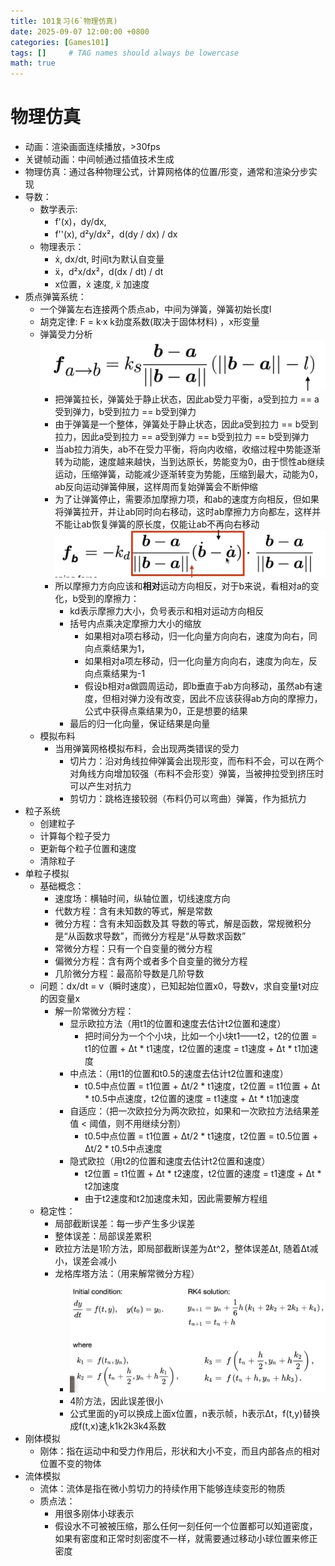 ```yaml
---
title: 101复习(6`物理仿真)
date: 2025-09-07 12:00:00 +0800
categories: [Games101]
tags: []     # TAG names should always be lowercase
math: true
---
```


# 物理仿真

* 动画：渲染画面连续播放，>30fps
* 关键帧动画：中间帧通过插值技术生成
* 物理仿真：通过各种物理公式，计算网格体的位置/形变，通常和渲染分步实现
* 导数：
  * 数学表示: 
    * f'(x)，dy/dx,
    * f''(x), d²y/dx²，d(dy / dx) / dx
  * 物理表示：
    * ẋ, dx/dt, 时间t为默认自变量
    * ẍ，d²x/dx²，d(dx / dt) / dt
    * x位置，ẋ 速度, ẍ 加速度
* 质点弹簧系统：
  * 一个弹簧左右连接两个质点ab，中间为弹簧，弹簧初始长度l
  * 胡克定律: F = k·x  k劲度系数(取决于固体材料) ，x形变量
  * 弹簧受力分析
    ![1](/assets/img/blog/Games101/弹力势能.png)
    * 把弹簧拉长，弹簧处于静止状态，因此ab受力平衡，a受到拉力 == a受到弹力，b受到拉力 == b受到弹力
    * 由于弹簧是一个整体，弹簧处于静止状态，因此a受到拉力 == b受到拉力，因此a受到拉力 == a受到弹力 == b受到拉力 == b受到弹力
    * 当ab拉力消失，ab不在受力平衡，将向内收缩，收缩过程中势能逐渐转为动能，速度越来越快，当到达原长，势能变为0，由于惯性ab继续运动，压缩弹簧，动能减少逐渐转变为势能，压缩到最大，动能为0，ab反向运动弹簧伸展，这样周而复始弹簧会不断伸缩
    * 为了让弹簧停止，需要添加摩擦力项，和ab的速度方向相反，但如果将弹簧拉开，并让ab同时向右移动，这时ab摩擦力方向都左，这样并不能让ab恢复弹簧的原长度，仅能让ab不再向右移动
    ![1](/assets/img/blog/Games101/摩擦力.png)
    * 所以摩擦力方向应该和**相对**运动方向相反，对于b来说，看相对a的变化，b受到的摩擦力：
      * kd表示摩擦力大小，负号表示和相对运动方向相反
      * 括号内点乘决定摩擦力大小的缩放
        * 如果相对a项右移动，归一化向量方向向右，速度为向右，同向点乘结果为1，
        * 如果相对a项左移动，归一化向量方向向右，速度为向左，反向点乘结果为-1
        * 假设b相对a做圆周运动，即b垂直于ab方向移动，虽然ab有速度，但相对弹力没有改变，因此不应该获得ab方向的摩擦力，公式中获得点乘结果为0，正是想要的结果
      * 最后的归一化向量，保证结果是向量
  * 模拟布料
    * 当用弹簧网格模拟布料，会出现两类错误的受力
      * 切片力：沿对角线拉伸弹簧会出现形变，而布料不会，可以在两个对角线方向增加较强（布料不会形变）弹簧，当被抻拉受到挤压时可以产生对抗力
      * 剪切力：跳格连接较弱（布料仍可以弯曲）弹簧，作为抵抗力
* 粒子系统
  * 创建粒子
  * 计算每个粒子受力
  * 更新每个粒子位置和速度
  * 清除粒子
* 单粒子模拟
  * 基础概念：
    * 速度场：横轴时间，纵轴位置，切线速度方向
    * 代数方程：含有未知数的等式，解是常数
    * 微分方程：含有未知函数及其 导数的等式，解是函数，常规微积分是“从函数求导数”，而微分方程是“从导数求函数”
    * 常微分方程：只有一个自变量的微分方程
    * 偏微分方程：含有两个或者多个自变量的微分方程
    * 几阶微分方程：最高阶导数是几阶导数
  * 问题：dx/dt = v（瞬时速度），已知起始位置x0，导数v，求自变量t对应的因变量x
    * 解一阶常微分方程：
      * 显示欧拉方法（用t1的位置和速度去估计t2位置和速度）
        * 把时间分为一个个小块，比如一个小块t1——t2，t2的位置 = t1的位置 + Δt * t1速度，t2位置的速度 = t1速度 + Δt * t1加速度
      * 中点法：（用t1的位置和t0.5的速度去估计t2位置和速度）
        * t0.5中点位置 = t1位置 + Δt/2 * t1速度，t2位置 = t1位置 + Δt * t0.5中点速度，t2位置的速度 = t1速度 + Δt * t1加速度
      * 自适应：（把一次欧拉分为两次欧拉，如果和一次欧拉方法结果差值 < 阈值，则不用继续分割）
        * t0.5中点位置 = t1位置 + Δt/2 * t1速度，t2位置 = t0.5位置 + Δt/2 * t0.5中点速度
      * 隐式欧拉（用t2的位置和速度去估计t2位置和速度）
        * t2位置 = t1位置 + Δt * t2速度，t2位置的速度 = t1速度 + Δt * t2加速度
        * 由于t2速度和t2加速度未知，因此需要解方程组
  * 稳定性：
    * 局部截断误差：每一步产生多少误差
    * 整体误差：局部误差累积
    * 欧拉方法是1阶方法，即局部截断误差为Δt^2，整体误差Δt, 随着Δt减小，误差会减小
    * 龙格库塔方法：（用来解常微分方程）
      * ![1](/assets/img/blog/Games101/龙格库塔.png)
      * 4阶方法，因此误差很小
      * 公式里面的y可以换成上面x位置，n表示帧，h表示Δt，f(t,y)替换成f(t,x)速,k1k2k3k4系数
* 刚体模拟
  * 刚体：指在运动中和受力作用后，形状和大小不变，而且内部各点的相对位置不变的物体
* 流体模拟
  * 流体：流体是指在微小剪切力的持续作用下能够连续变形的物质
  * 质点法：
    * 用很多刚体小球表示
    * 假设水不可被被压缩，那么任何一刻任何一个位置都可以知道密度，如果有密度和正常时刻密度不一样，就需要通过移动小球位置来修正密度